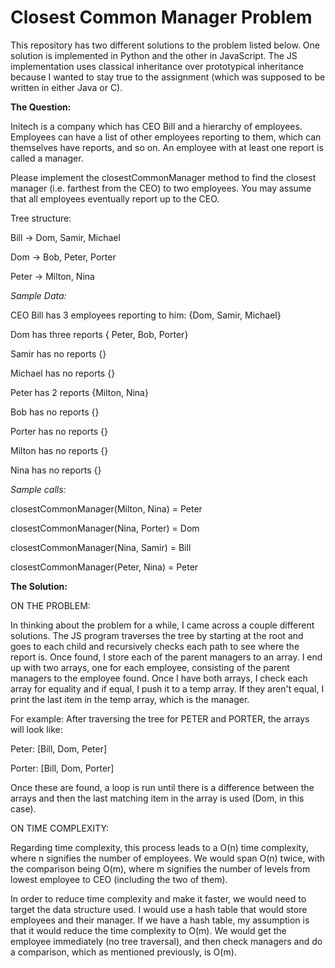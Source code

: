Closest Common Manager Problem
======================

This repository has two different solutions to the problem listed below. One solution is implemented in Python
and the other in JavaScript. The JS implementation uses classical inheritance over prototypical inheritance because 
I wanted to stay true to the assignment (which was supposed to be written in either Java or C). 

**The Question:**

Initech is a company which has CEO Bill and a hierarchy of employees. Employees can have a list of other 
employees reporting to them, which can themselves have reports, and so on. An employee with at least one 
report is called a manager. 

Please implement the closestCommonManager method to find the closest manager (i.e. farthest from the CEO) 
to two employees. You may assume that all employees eventually report up to the CEO.


Tree structure:

Bill -> Dom, Samir, Michael

Dom -> Bob, Peter, Porter

Peter -> Milton, Nina

*Sample Data:* 

CEO Bill has 3 employees reporting to him: {Dom, Samir, Michael} 

Dom has three reports { Peter, Bob, Porter}

Samir has no reports {} 

Michael has no reports {} 

Peter has 2 reports {Milton, Nina} 

Bob has no reports {} 

Porter has no reports {} 

Milton has no reports {} 

Nina has no reports {} 


*Sample calls:* 

closestCommonManager(Milton, Nina) = Peter 

closestCommonManager(Nina, Porter) = Dom 

closestCommonManager(Nina, Samir) = Bill 

closestCommonManager(Peter, Nina) = Peter

**The Solution:**

ON THE PROBLEM:

In thinking about the problem for a while, I came across a couple different solutions. 
The JS program traverses the tree by starting at the root and goes to each child and recursively 
checks each path to see where the report is. Once found, I store each of the parent managers to an array. 
I end up with two arrays, one for each employee, consisting of the parent managers to the employee found. 
Once I have both arrays, I check each array for equality and if equal, I push it to a temp array. If they aren't equal, 
I print the last item in the temp array, which is the manager.

For example: After traversing the tree for PETER and PORTER, the arrays will look like:

Peter: [Bill, Dom, Peter]

Porter: [Bill, Dom, Porter]

Once these are found, a loop is run until there is a difference between the arrays and then
the last matching item in the array is used (Dom, in this case).

ON TIME COMPLEXITY:

Regarding time complexity, this process leads to a O(n) time complexity, where n signifies the number of employees. 
We would span O(n) twice, with the comparison being O(m), where m signifies the number of levels from lowest employee to 
CEO (including the two of them).

In order to reduce time complexity and make it faster, we would need to target the data structure used. 
I would use a hash table that would store employees and their manager. If we have a hash table, my assumption is 
that it would reduce the time complexity to O(m). We would get the employee immediately (no tree traversal), and 
then check managers and do a comparison, which as mentioned previously, is O(m).
